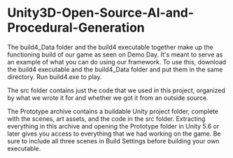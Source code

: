 # Unity3D-Open-Source-AI-and-Procedural-Generation



The build4_Data folder and the build4 executable together make up the functioning build of our game as seen on Demo Day.  It's meant to serve as an example of what you can do using our framework.  To use this, download the build4 executable and the build4_Data folder and put them in the same directory.  Run build4.exe to play.


The src folder contains just the code that we used in this project, organized by what we wrote it for and whether we got it from an outside source.  


The Prototype archive contains a buildable Unity project folder, complete with the scenes, art assets, and the code in the src folder. Extracting everything in this archive and opening the Prototype folder in Unity 5.6 or later gives you access to everything that we had working on the game.  Be sure to include all three scenes in Build Settings before building your own executable.

